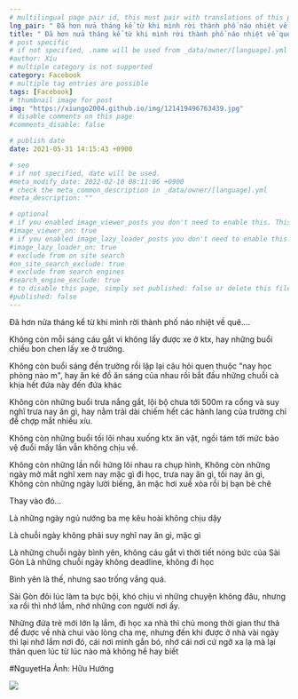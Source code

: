 ```yaml
---
# multilingual page pair id, this must pair with translations of this page. (This name must be unique)
lng_pair: " Đã hơn nửa tháng kể từ khi mình rời thành phố náo nhiệt về quê "
title: " Đã hơn nửa tháng kể từ khi mình rời thành phố náo nhiệt về quê "
# post specific
# if not specified, .name will be used from _data/owner/[language].yml
#author: Xíu
# multiple category is not supported
category: Facebook
# multiple tag entries are possible
tags: [Facebook]
# thumbnail image for post
img: "https://xiungo2004.github.io/img/121419496763439.jpg"
# disable comments on this page
#comments_disable: false

# publish date
date: 2021-05-31 14:15:43 +0900

# seo
# if not specified, date will be used.
#meta_modify_date: 2022-02-10 08:11:06 +0900
# check the meta_common_description in _data/owner/[language].yml
#meta_description: ""

# optional
# if you enabled image_viewer_posts you don't need to enable this. This is only if image_viewer_posts = false
#image_viewer_on: true
# if you enabled image_lazy_loader_posts you don't need to enable this. This is only if image_lazy_loader_posts = false
#image_lazy_loader_on: true
# exclude from on site search
#on_site_search_exclude: true
# exclude from search engines
#search_engine_exclude: true
# to disable this page, simply set published: false or delete this file
#published: false
---
```


<!-- outline-start -->

Đã hơn nửa tháng kể từ khi mình rời thành phố náo nhiệt về quê....

Không còn mỗi sáng cáu gắt vì không lấy được xe ở ktx, hay những buổi chiều bon chen lấy xe ở trường.

Không còn buổi sáng đến trường rồi lặp lại câu hỏi quen thuộc "nay học phòng nào m", hay ăn ké đồ ăn sáng của nhau rồi bắt đầu những chuỗi cà khịa hết đứa này đến đứa khác

Không còn những buổi trưa nắng gắt, lội bộ chưa tới 500m ra cổng và suy nghĩ trưa nay ăn gì, hay nằm trải dài chiếm hết các hành lang của trường chỉ để chợp mắt nhiều xíu.

Không còn những buổi tối lôi nhau xuống ktx ăn vặt, ngồi tám tới mức bảo vệ đuổi mấy lần vẫn không chịu về.

Không còn những lần nổi hứng lôi nhau ra chụp hình, Không còn những ngày mở mắt nghĩ xem nay mặc gì đi học, trưa nay ăn gì, tối nay ăn gì, Không còn những ngày lười biếng, ăn mặc hơi xuề xòa rồi bị bạn bè chê

Thay vào đó...

Là những ngày ngủ nướng ba mẹ kêu hoài không chịu dậy

Là chuỗi ngày không phải suy nghĩ nay ăn gì, mặc gì

Là những chuỗi ngày bình yên, không cáu gắt vì thời tiết nóng bức của Sài Gòn
Là những chuỗi ngày không deadline, không đi học

Bình yên là thế, nhưng sao trống vắng quá.

Sài Gòn đôi lúc làm ta bực bội, khó chịu vì những chuyện không đâu, nhưng xa rồi thì nhớ lắm, nhớ những con người nơi ấy.

Những đứa trẻ mới lớn lạ lắm, đi học xa nhà thì chủ mong thời gian thư thả để được về nhà chui vào lòng cha mẹ, nhưng đến khi được ở nhà vài ngày thì lại nhớ lắm nơi đó, cái nơi mình gắn bó, nhớ cái nơi cứ ngỡ xa lạ mà lại thân quen lúc từ lúc nào mà không hề hay biết

#NguyetHa
Ảnh: Hữu Hướng

<!-- outline-end -->

<img src= "https://xiungo2004.github.io/img/121419496763439.jpg">